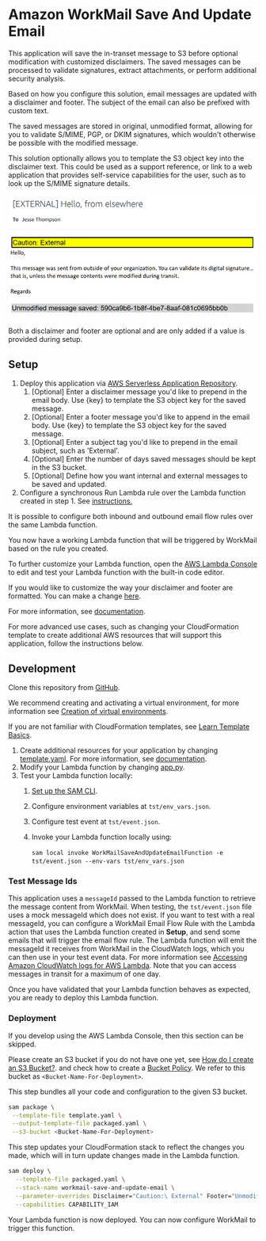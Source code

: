 # Amazon WorkMail Save And Update Email
This application will save the in-transet message to S3 before optional modification with customized disclaimers. The saved messages can be processed to validate signatures, extract attachments, or perform additional security analysis.

Based on how you configure this solution, email messages are updated with a disclaimer and footer. The subject of the email can also be prefixed with custom text.

The saved messages are stored in original, unmodified format, allowing for you to validate S/MIME, PGP, or DKIM signatures, which wouldn't otherwise be possible with the modified message.

This solution optionally allows you to template the S3 object key into the disclaimer text. This could be used as a support reference, or link to a web application that provides self-service capabilities for the user, such as to look up the S/MIME signature details.

![Screenshot](workmail-save-and-update-email.jpg)

Both a disclaimer and footer are optional and are only added if a value is provided during setup.

## Setup
1. Deploy this application via [AWS Serverless Application Repository](https://serverlessrepo.aws.amazon.com/applications/arn:aws:serverlessrepo:us-east-1:489970191081:applications~workmail-update-email).
    1. [Optional] Enter a disclaimer message you'd like to prepend in the email body.  Use {key} to template the S3 object key for the saved message.
    2. [Optional] Enter a footer message you'd like to append in the email body.  Use {key} to template the S3 object key for the saved message.
    3. [Optional] Enter a subject tag you'd like to prepend in the email subject, such as 'External'.
    4. [Optional] Enter the number of days saved messages should be kept in the S3 bucket.
    5. [Optional] Define how you want internal and external messages to be saved and updated.
2. Configure a synchronous Run Lambda rule over the Lambda function created in step 1. See [instructions.](https://docs.aws.amazon.com/workmail/latest/adminguide/lambda.html#synchronous-rules) 

It is possible to configure both inbound and outbound email flow rules over the same Lambda function.

You now have a working Lambda function that will be triggered by WorkMail based on the rule you created.

To further customize your Lambda function, open the [AWS Lambda Console](https://us-east-1.console.aws.amazon.com/lambda/home?region=us-east-1#/functions) to edit and test your Lambda function with the built-in code editor.

If you would like to customize the way your disclaimer and footer are formatted. You can make a change [here](https://github.com/aws-samples/amazon-workmail-lambda-templates/blob/master/workmail-update-email/src/utils.py#L15). 

For more information, see [documentation](https://docs.aws.amazon.com/lambda/latest/dg/code-editor.html).

For more advanced use cases, such as changing your CloudFormation template to create additional AWS resources that will support this application, follow the instructions below.

## Development
Clone this repository from [GitHub](https://github.com/aws-samples/amazon-workmail-lambda-templates).

We recommend creating and activating a virtual environment, for more information see [Creation of virtual environments](https://docs.python.org/3/library/venv.html).

If you are not familiar with CloudFormation templates, see [Learn Template Basics](https://docs.aws.amazon.com/AWSCloudFormation/latest/UserGuide/gettingstarted.templatebasics.html).

1. Create additional resources for your application by changing [template.yaml](https://github.com/aws-samples/amazon-workmail-lambda-templates/blob/master/workmail-update-email/template.yaml). For more information, see [documentation](https://docs.aws.amazon.com/AWSCloudFormation/latest/UserGuide/template-reference.html).
2. Modify your Lambda function by changing [app.py](https://github.com/aws-samples/amazon-workmail-lambdas-templates/blob/master/workmail-update-email/src/app.py).
3. Test your Lambda function locally:
    1. [Set up the SAM CLI](https://aws.amazon.com/serverless/sam/).
    2. Configure environment variables at `tst/env_vars.json`.
    3. Configure test event at `tst/event.json`.
    4. Invoke your Lambda function locally using:
    
        `sam local invoke WorkMailSaveAndUpdateEmailFunction -e tst/event.json --env-vars tst/env_vars.json`

### Test Message Ids
This application uses a `messageId` passed to the Lambda function to retrieve the message content from WorkMail. When testing, the `tst/event.json` file uses a mock messageId which does not exist. If you want to test with a real messageId, you can configure a WorkMail Email Flow Rule with the Lambda action that uses the Lambda function created in **Setup**, and send some emails that will trigger the email flow rule. The Lambda function will emit the messageId it receives from WorkMail in the CloudWatch logs, which you can
then use in your test event data. For more information see [Accessing Amazon CloudWatch logs for AWS Lambda](https://docs.aws.amazon.com/lambda/latest/dg/monitoring-cloudwatchlogs.html). Note that you can access messages in transit for a maximum of one day.

Once you have validated that your Lambda function behaves as expected, you are ready to deploy this Lambda function.

### Deployment
If you develop using the AWS Lambda Console, then this section can be skipped.

Please create an S3 bucket if you do not have one yet, see [How do I create an S3 Bucket?](https://docs.aws.amazon.com/AmazonS3/latest/user-guide/create-bucket.html).
and check how to create a [Bucket Policy](https://docs.aws.amazon.com/serverlessrepo/latest/devguide/serverlessrepo-how-to-publish.html#publishing-application-through-cli).
We refer to this bucket as `<Bucket-Name-For-Deployment>`.

This step bundles all your code and configuration to the given S3 bucket. 

```bash
sam package \
 --template-file template.yaml \
 --output-template-file packaged.yaml \
 --s3-bucket <Bucket-Name-For-Deployment>
```

This step updates your CloudFormation stack to reflect the changes you made, which will in turn update changes made in the Lambda function.
```bash
sam deploy \
  --template-file packaged.yaml \
  --stack-name workmail-save-and-update-email \
  --parameter-overrides Disclaimer="Caution:\ External" Footer="Unmodified\ message\ saved:\ {key}" SubjectTag="[External]" SavedBucketExpiration="2" UpdateInternalMessages="False" UpdateExternalMessages="True" \
  --capabilities CAPABILITY_IAM
```
Your Lambda function is now deployed. You can now configure WorkMail to trigger this function.
